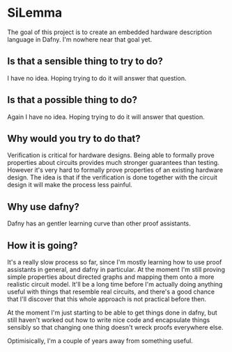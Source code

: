 # SiLemma

The goal of this project is to create an embedded hardware description language in Dafny.
I'm nowhere near that goal yet.

## Is that a sensible thing to try to do?

I have no idea.  Hoping trying to do it will answer that question.

## Is that a possible thing to do?

Again I have no idea.  Hoping trying to do it will answer that question.

## Why would you try to do that?

Verification is critical for hardware designs.  Being able to formally prove properties about circuits provides much stronger guarantees than testing.
However it's very hard to formally prove properties of an existing hardware design.  The idea is that if the verification is done together with
the circuit design it will make the process less painful.

## Why use dafny?

Dafny has an gentler learning curve than other proof assistants.

## How it is going?

It's a really slow process so far, since I'm mostly learning how to use proof assistants in general, and dafny in particular.
At the moment I'm still proving simple properties about directed graphs and mapping them onto a more realistic circuit model.
It'll be a long time before I'm actually doing anything useful with things that resemble real circuits, and there's a good
chance that I'll discover that this whole approach is not practical before then.

At the moment I'm just starting to be able to get things done in dafny, but still haven't worked out how to write nice code
and encapsulate things sensibly so that changing one thing doesn't wreck proofs everywhere else.

Optimisically, I'm a couple of years away from something useful.
